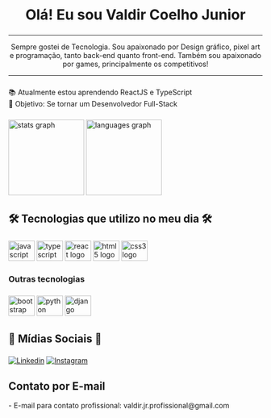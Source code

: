 <h1 align="center">Olá! Eu sou Valdir Coelho Junior</h1>

###

<hr><p align="center">Sempre gostei de Tecnologia. Sou apaixonado por Design gráfico, pixel art e programação, tanto back-end quanto front-end. Também sou apaixonado por games, principalmente os competitivos!</p><hr>

###

<p align="left">📚 Atualmente estou aprendendo ReactJS e TypeScript<br>🎯 Objetivo: Se tornar um Desenvolvedor Full-Stack</p>

###

<div align="left">
  <img src="https://github-readme-stats.vercel.app/api?username=Valdir-coelho-jr&hide_title=false&hide_rank=false&show_icons=true&include_all_commits=true&count_private=true&disable_animations=false&theme=dracula&locale=en&hide_border=false&order=1" height="150" alt="stats graph"  />
  <img src="https://github-readme-stats.vercel.app/api/top-langs?username=Valdir-coelho-jr&locale=en&hide_title=false&layout=compact&card_width=320&langs_count=5&theme=dracula&hide_border=false&order=2" height="150" alt="languages graph"  />
</div>

###

<h2 align="left">🛠 Tecnologias que utilizo no meu dia 🛠</h2>

###

<div align="left">
  <img src="https://cdn.jsdelivr.net/gh/devicons/devicon/icons/javascript/javascript-original.svg" height="40" width="52" alt="javascript logo"  />
  <img src="https://cdn.jsdelivr.net/gh/devicons/devicon/icons/typescript/typescript-original.svg" height="40" width="52" alt="typescript logo"  />
  <img src="https://cdn.jsdelivr.net/gh/devicons/devicon/icons/react/react-original.svg" height="40" width="52" alt="react logo"  />
  <img src="https://cdn.jsdelivr.net/gh/devicons/devicon/icons/html5/html5-original.svg" height="40" width="52" alt="html5 logo"  />
  <img src="https://cdn.jsdelivr.net/gh/devicons/devicon/icons/css3/css3-original.svg" height="40" width="52" alt="css3 logo"  />
</div>

###

<h3 align="left">Outras tecnologias</h3>

###

<div align="left">
  <img src="https://cdn.jsdelivr.net/gh/devicons/devicon/icons/bootstrap/bootstrap-original.svg" height="40" width="52" alt="bootstrap logo"  />
  <img src="https://cdn.jsdelivr.net/gh/devicons/devicon/icons/python/python-original.svg" height="40" width="52" alt="python logo"  />
  <img src="https://cdn.jsdelivr.net/gh/devicons/devicon/icons/django/django-plain.svg" height="40" width="52" alt="django logo"  />
</div>

###

<h2 align="left">💬  Mídias Sociais  💬</h2>

###

[![Linkedin](https://img.shields.io/badge/LinkedIn-0077B5?style=for-the-badge&logo=linkedin&logoColor=white)](https://www.linkedin.com/in/valdircoelhojr/)
[![Instagram](https://img.shields.io/badge/Instagram-E4405F?style=for-the-badge&logo=instagram&logoColor=white)](https://www.instagram.com/valdircoelhojr/)

###

<h2>Contato por E-mail</h2>
- E-mail para contato profissional: valdir.jr.profissional@gmail.com 

###
